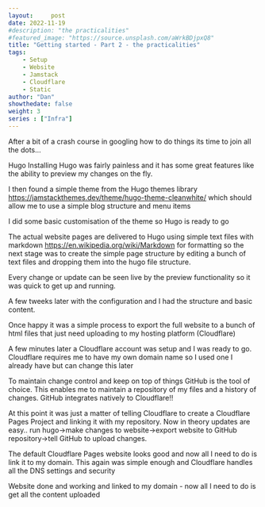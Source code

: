 ```yaml
---
layout:     post
date: 2022-11-19
#description: "the practicalities"
#featured_image: "https://source.unsplash.com/aWrkBDjpxQ8"
title: "Getting started - Part 2 - the practicalities"
tags:
    - Setup
    - Website
    - Jamstack
    - Cloudflare
    - Static
author: "Dan"
showthedate: false
weight: 3
series : ["Infra"]
---
```


After a bit of a crash course in googling how to do things its time to join all the dots...

Hugo
Installing Hugo was fairly painless and it has some great features like the ability to preview my changes on the fly.

I then found a simple theme from the Hugo themes library https://jamstackthemes.dev/theme/hugo-theme-cleanwhite/ which should allow me to use a simple blog structure and menu items

I did some basic customisation of the theme so Hugo is ready to go

The actual website pages are delivered to Hugo using simple text files with markdown https://en.wikipedia.org/wiki/Markdown for formatting so the next stage was to create the simple page structure by editing a bunch of text files and dropping them into the hugo file structure.

Every change or update can be seen live by the preview functionality so it was quick to get up and running.

A few tweeks later with the configuration and I had the structure and basic content.

Once happy it was a simple process to export the full website to a bunch of html files that just need uploading to my hosting platform (Cloudflare)

A few minutes later a Cloudflare account was setup and I was ready to go. Cloudflare requires me to have my own domain name so I used one I already have but can change this later

To maintain change control and keep on top of things GitHub is the tool of choice. This enables me to maintain a repository of my files and a history of changes. GitHub integrates natively to Cloudflare!!

At this point it was just a matter of telling Cloudflare to create a Cloudflare Pages Project and linking it with my repository. Now in theory updates are easy.. run hugo->make changes to website->export website to GitHub repository->tell GitHub to upload changes.

The default Cloudflare Pages website looks good and now all I need to do is link it to my domain. This again was simple enough and Cloudflare handles all the DNS settings and security

Website done and working and linked to my domain - now all I need to do is get all the content uploaded

